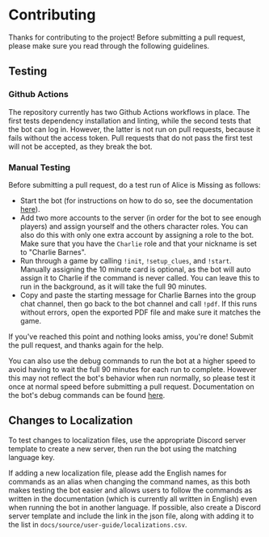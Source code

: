 # Contributing

Thanks for contributing to the project! Before submitting a pull request,
please make sure you read through the following guidelines.

## Testing

### Github Actions

The repository currently has two Github Actions workflows in place. The first
tests dependency installation and linting, while the second tests that the bot
can log in. However, the latter is not run on pull requests, because it fails
without the access token. Pull requests that do not pass the first test will
not be accepted, as they break the bot.

### Manual Testing

Before submitting a pull request, do a test run of Alice is Missing as follows:

- Start the bot (for instructions on how to do so, see the documentation
  [here](https://white-rabbit.readthedocs.io/en/stable/user-guide/installation.html)).
- Add two more accounts to the server (in order for the bot to see enough
  players) and assign yourself and the others character roles. You can also do
  this with only one extra account by assigning a role to the bot. Make sure
  that you have the `Charlie` role and that your nickname is set to
  "Charlie Barnes".
- Run through a game by calling `!init`, `!setup_clues`, and `!start`.
  Manually assigning the 10 minute card is optional, as the bot will auto
  assign it to Charlie if the command is never called. You can leave this to
  run in the background, as it will take the full 90 minutes.
- Copy and paste the starting message for Charlie Barnes into the group chat
  channel, then go back to the bot channel and call `!pdf`. If this runs
  without errors, open the exported PDF file and make sure it matches the
  game.

If you've reached this point and nothing looks amiss, you're done! Submit the
pull request, and thanks again for the help.

You can also use the debug commands to run the bot at a higher speed to avoid
having to wait the full 90 minutes for each run to complete. However this may
not reflect the bot's behavior when run normally, so please test it once at
normal speed before submitting a pull request. Documentation on the bot's
debug commands can be found
[here](https://white-rabbit.readthedocs.io/en/stable/dev-guide/debugging.html).

## Changes to Localization

To test changes to localization files, use the appropriate Discord server
template to create a new server, then run the bot using the matching language
key.

If adding a new localization file, please add the English names for commands
as an alias when changing the command names, as this both makes testing the
bot easier and allows users to follow the commands as written in the
documentation (which is currently all written in English) even when running
the bot in another language. If possible, also create a Discord server
template and include the link in the json file, along with adding it to the
list in `docs/source/user-guide/localizations.csv`.
